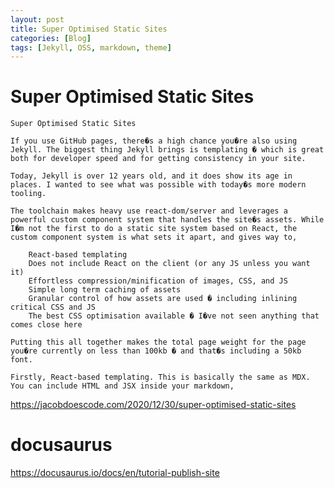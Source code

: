 ```yaml
---
layout: post
title: Super Optimised Static Sites
categories: [Blog]
tags: [Jekyll, OSS, markdown, theme]
--- 
```


# Super Optimised Static Sites

    Super Optimised Static Sites

    If you use GitHub pages, there�s a high chance you�re also using Jekyll. The biggest thing Jekyll brings is templating � which is great both for developer speed and for getting consistency in your site.

    Today, Jekyll is over 12 years old, and it does show its age in places. I wanted to see what was possible with today�s more modern tooling.

    The toolchain makes heavy use react-dom/server and leverages a powerful custom component system that handles the site�s assets. While I�m not the first to do a static site system based on React, the custom component system is what sets it apart, and gives way to,

        React-based templating
        Does not include React on the client (or any JS unless you want it)
        Effortless compression/minification of images, CSS, and JS
        Simple long term caching of assets
        Granular control of how assets are used � including inlining critical CSS and JS
        The best CSS optimisation available � I�ve not seen anything that comes close here

    Putting this all together makes the total page weight for the page you�re currently on less than 100kb � and that�s including a 50kb font.

    Firstly, React-based templating. This is basically the same as MDX. You can include HTML and JSX inside your markdown,

https://jacobdoescode.com/2020/12/30/super-optimised-static-sites

# docusaurus 

https://docusaurus.io/docs/en/tutorial-publish-site 
